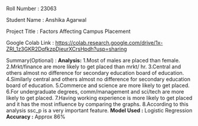Roll Number       :   23063

Student Name      :   Anshika Agarwal

Project Title     :   Factors Affecting Campus Placement

Google Colab Link :   https://colab.research.google.com/drive/1x-ZRI_1z3GKR2DqfkzpDjeurXCrsHpdh?usp=sharing

Summary(Optional) : 
**Analysis:**
1.Most of males are placed than female.
2.Mrkt/finance are more likely to get placed than mrkt/ hr.
3.Central and others almost no difference for secondary education board of education.
4.Similarly central and others almost no difference for secondary education board of education.
5.Commerce and science are more likely to get placed.
6.For undergraduate degrees, comm/management and sci/tech are more likely to get placed.
7.Having working experience is more likely to get placed and it has the most influence by comparing the graphs.
8.According to this analysis ssc_p is a very important feature.
**Model Used :** Logistic Regression
**Accuracy :** Approx 86%
